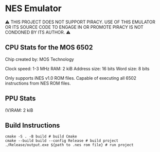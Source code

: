 # NES Emulator

⚠ THIS PROJECT DOES NOT SUPPORT PIRACY. USE OF THIS EMULATOR OR ITS SOURCE CODE TO ENGAGE IN OR PROMOTE PIRACY IS NOT CONDONED BY ITS AUTHOR. ⚠ 

## CPU Stats for the MOS 6502

Chip created by: MOS Technology 

Clock speed: 1-3 MHz
RAM: 2 kiB
Address size: 16 bits
Word size: 8 bits

Only supports iNES v1.0 ROM files.
Capable of executing all 6502 instructions from NES ROM files. 

## PPU Stats 

(V)RAM: 2 kiB

## Build Instructions

```SH
cmake -S . -B build # build Cmake
cmake --build build --config Release # build project
./Release/output.exe ${path to .nes rom file} # run project
```
